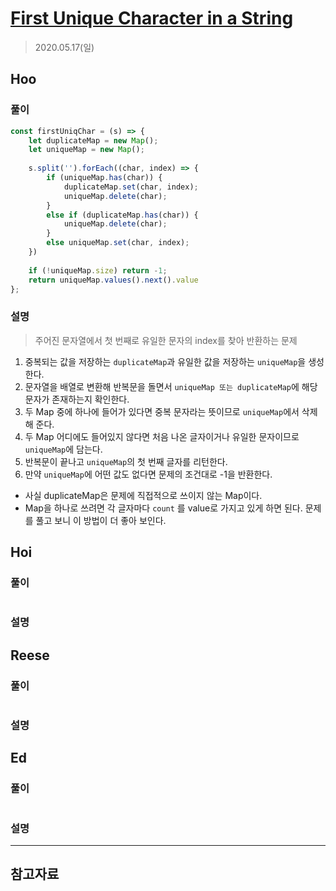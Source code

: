 # [First Unique Character in a String](https://leetcode.com/explore/interview/card/top-interview-questions-easy/127/strings/881/)

> 2020.05.17(일)

## Hoo

### 풀이

```js
const firstUniqChar = (s) => {
    let duplicateMap = new Map();
    let uniqueMap = new Map();
    
    s.split('').forEach((char, index) => {
        if (uniqueMap.has(char)) {
            duplicateMap.set(char, index);
            uniqueMap.delete(char);
        } 
        else if (duplicateMap.has(char)) {
            uniqueMap.delete(char);
        }
        else uniqueMap.set(char, index);
    })
    
    if (!uniqueMap.size) return -1;
    return uniqueMap.values().next().value
};
```

### 설명

> 주어진 문자열에서 첫 번째로 유일한 문자의 index를 찾아 반환하는 문제 

1. 중복되는 값을 저장하는 `duplicateMap`과 유일한 값을 저장하는 `uniqueMap`을 생성한다. 
2. 문자열을 배열로 변환해 반복문을 돌면서 `uniqueMap 또는 duplicateMap`에 해당 문자가 존재하는지 확인한다. 
3. 두 Map 중에 하나에 들어가 있다면 중복 문자라는 뜻이므로 `uniqueMap`에서 삭제해 준다. 
4. 두 Map 어디에도 들어있지 않다면 처음 나온 글자이거나 유일한 문자이므로 `uniqueMap`에 담는다. 
5. 반복문이 끝나고 `uniqueMap`의 첫 번째 글자를 리턴한다. 
6. 만약 `uniqueMap`에 어떤 값도 없다면 문제의 조건대로 -1을 반환한다.

- 사실 duplicateMap은 문제에 직접적으로 쓰이지 않는 Map이다. 
- Map을 하나로 쓰려면 각 글자마다 `count` 를 value로 가지고 있게 하면 된다. 문제를 풀고 보니 이 방법이 더 좋아 보인다. 

## Hoi

### 풀이

```js
```

### 설명

## Reese

### 풀이

```js
```

### 설명

## Ed

### 풀이

```js
```

### 설명

---

## 참고자료

